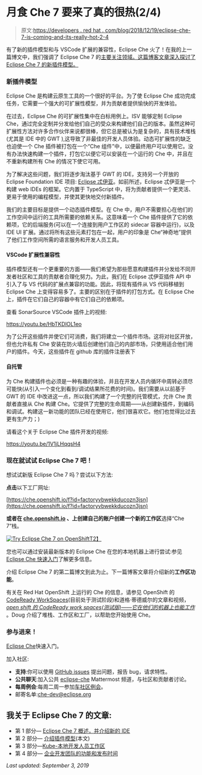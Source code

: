# 月食 Che 7 要来了真的很热(2/4)

> 原文:[https://developers . red hat . com/blog/2018/12/19/eclipse-che-7-is-coming-and-its-really-hot-2-4](https://developers.redhat.com/blog/2018/12/19/eclipse-che-7-is-coming-and-its-really-hot-2-4)

有了新的插件模型和与 VSCode 扩展的兼容性，Eclipse Che 火了！在我的上一篇博文中，我们强调了 Eclipse Che 7 的[主要关注领域。这篇博客文章深入探讨了 Eclipse Che 7 的新插件模型。](https://developers.redhat.com/blog/2018/12/18/eclipse-che-7-coming-part-1/)

### 新插件模型

Eclipse Che 是构建云原生工具的一个很好的平台。为了使 Eclipse Che 成功完成任务，它需要一个强大的可扩展性模型，并为贡献者提供愉快的开发体验。

在过去，Eclipse Che 的可扩展性集中在白标用例上。ISV 能够定制 Eclipse Che，通过完全定制并分发给他们自己的受众来构建他们自己的版本。虽然这种可扩展性方法对许多合作伙伴来说都很棒，但它总是被认为是复杂的，具有技术堆栈(尤其是 IDE 中的 GWT ),这导致了非最佳的开发人员体验。动态可扩展性的缺乏也迫使一个 Che 插件被打包在一个“Che 组件”中，以便最终用户可以使用它。没有办法快速构建一个插件，打包它以便它可以安装在一个运行的 Che 中，并且在不重新构建所有 Che 的情况下使它可用。

为了解决这些问题，我们将逐步淘汰基于 GWT 的 IDE，支持另一个开放的 Eclipse Foundation IDE 项目: [Eclipse 忒伊亚](https://github.com/theia-ide/theia)。如前所述，Eclipse 忒伊亚是一个构建 web IDEs 的框架。它内置于 TypeScript 中，将为贡献者提供一个更灵活、更易于使用的编程模型，并使其更快地交付新插件。

我们的主要目标是提供一个动态插件模型。在 Che 中，用户不需要担心在他们的工作空间中运行的工具所需要的依赖关系。这意味着一个 Che 插件提供了它的依赖项，它的后端服务(可以在一个连接到用户工作区的 sidecar 容器中运行)，以及 IDE UI 扩展。通过将所有这些元素打包在一起，用户的印象是 Che“神奇地”提供了他们工作空间所需的语言服务和开发人员工具。

#### VSCode 扩展性兼容性

插件模型还有一个更重要的方面——我们希望为那些愿意构建插件并分发给不同开发者社区和工具的贡献者合理化努力。为此，我们在 Eclipse 忒伊亚插件 API 中引入了与 VS 代码的扩展点兼容的功能。因此，将现有插件从 VS 代码移植到 Eclipse Che 上变得容易多了。主要的区别在于插件的打包方式。在 Eclipse Che 上，插件在它们自己的容器中有它们自己的依赖项。

查看 SonarSource VSCode 插件上的视频:

https://youtu.be/HbTKDlOL1eo

为了公开这些插件并使它们可消费，我们将建立一个插件市场。这将对社区开放，但也允许私有 Che 安装在防火墙后创建他们自己的内部市场，只使用适合他们用户的插件。今天，这些插件在 github 库的插件注册表下

#### 自托管

为 Che 构建插件也必须是一种有趣的体验，并且在开发人员内循环中周转必须尽可能快(从引入一个变化到看到/调试结果所花费的时间)。我们需要从以前基于 GWT 的 IDE 中改进这一点，所以我们构建了一个完整的托管模式，允许 Che 贡献者直接从 Che 构建 Che。它提供了完整的生命周期——从创建新插件，到编码和调试。构建这一新功能的团队已经在使用它，他们很喜欢它。他们也觉得比过去更有生产力；)

请看这个关于 Eclipse Che 插件开发的视频:

https://youtu.be/1V1jLHqqsH4

### 现在就试试 Eclipse Che 7 吧！

想试试新版 Eclipse Che 7 吗？尝试以下方法:

**点击**以下工厂网址:

[https://che.openshift.io/f?id=factoryvbwekkducozn3jsn](https://che.openshift.io/f?id=factoryvbwekkducozn3jsn)

**或者在 [che.openshift.io](https://che.openshift.io/) 、**上创建自己的账户**创建一个新的工作区**选择“Che 7”栈。

[![Try Eclipse Che 7 on OpenShift](../Images/a89153020956e7697d95b1b5268eaa90.png)T2】](https://developers.redhat.com/blog/wp-content/uploads/2018/12/che-on-openshift.png)

您也可以通过安装最新版本的 Eclipse Che 在您的本地机器上进行尝试:参见[Eclipse Che 快速入门](http://www.eclipse.org/che/docs/#getting-started)了解更多信息。

介绍 Eclipse Che 7 的第二篇博文到此为止。下一篇博客文章将介绍新的**工作区功能**。

有关在 Red Hat OpenShift 上运行的 Che 的信息，请参见 OpenShift 的[CodeReady WorkSpaces](https://developers.redhat.com/products/codeready-workspaces/overview)(目前处于测试阶段)和道格·蒂德威尔的文章和视频，[*open shift 的 CodeReady work spaces(测试版)——它在他们的机器上也能工作*](https://developers.redhat.com/blog/2018/12/11/codeready-workspaces-openshift/) 。Doug 介绍了堆栈、工作区和工厂，以帮助您开始使用 Che。

### 参与进来！

[Eclipse Che](http://www.eclipse.org/che/docs/#getting-started)快速入门。

加入社区:

*   **支持**:你可以使用 [GitHub issues](https://github.com/eclipse/che/issues) 提出问题，报告 bug，请求特性。
*   **公共聊天**:加入公共 [eclipse-che](https://mattermost.eclipse.org/eclipse/channels/eclipse-che) Mattermost 频道，与社区和贡献者讨论。
*   **每周例会**:每周二周一参加[车社区例会](https://github.com/eclipse/che/wiki/Che-Dev-Meetings)。
*   邮寄名单:che-dev@eclipse.org

## 我关于 Eclipse Che 7 的文章:

*   第 1 部分— [Eclipse Che 7 概述，并介绍新的 IDE](https://che.eclipse.org/eclipse-che-7-is-coming-and-its-really-hot-1-4-64d79b75ca02)
*   第 2 部分— [介绍插件模型](https://che.eclipse.org/eclipse-che-7-is-coming-and-its-really-hot-2-4-2e2c6accbff4)(本文)
*   第 3 部分—[Kube-本地开发人员工作区](https://developers.redhat.com/blog/2018/12/20/eclipse-che-7-is-coming-and-its-really-hot-3-4/)
*   第 4 部分— [企业开发团队的功能和发布时间](https://developers.redhat.com/blog/2018/12/21/eclipse-che-7-is-coming-and-its-really-hot-4-4/)

*Last updated: September 3, 2019*